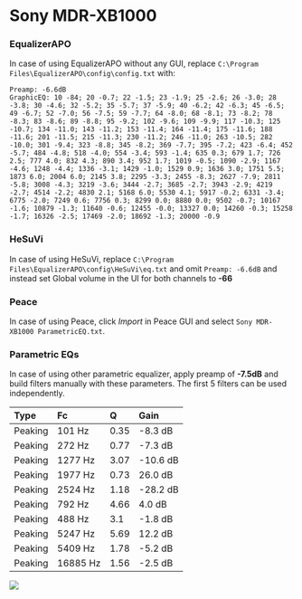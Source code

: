 # Sony MDR-XB1000

### EqualizerAPO
In case of using EqualizerAPO without any GUI, replace `C:\Program Files\EqualizerAPO\config\config.txt`
with:
```
Preamp: -6.6dB
GraphicEQ: 10 -84; 20 -0.7; 22 -1.5; 23 -1.9; 25 -2.6; 26 -3.0; 28 -3.8; 30 -4.6; 32 -5.2; 35 -5.7; 37 -5.9; 40 -6.2; 42 -6.3; 45 -6.5; 49 -6.7; 52 -7.0; 56 -7.5; 59 -7.7; 64 -8.0; 68 -8.1; 73 -8.2; 78 -8.3; 83 -8.6; 89 -8.8; 95 -9.2; 102 -9.6; 109 -9.9; 117 -10.3; 125 -10.7; 134 -11.0; 143 -11.2; 153 -11.4; 164 -11.4; 175 -11.6; 188 -11.6; 201 -11.5; 215 -11.3; 230 -11.2; 246 -11.0; 263 -10.5; 282 -10.0; 301 -9.4; 323 -8.8; 345 -8.2; 369 -7.7; 395 -7.2; 423 -6.4; 452 -5.7; 484 -4.8; 518 -4.0; 554 -3.4; 593 -1.4; 635 0.3; 679 1.7; 726 2.5; 777 4.0; 832 4.3; 890 3.4; 952 1.7; 1019 -0.5; 1090 -2.9; 1167 -4.6; 1248 -4.4; 1336 -3.1; 1429 -1.0; 1529 0.9; 1636 3.0; 1751 5.5; 1873 6.0; 2004 6.0; 2145 3.8; 2295 -3.3; 2455 -8.3; 2627 -7.9; 2811 -5.8; 3008 -4.3; 3219 -3.6; 3444 -2.7; 3685 -2.7; 3943 -2.9; 4219 -2.7; 4514 -2.2; 4830 2.1; 5168 6.0; 5530 4.1; 5917 -0.2; 6331 -3.4; 6775 -2.0; 7249 0.6; 7756 0.3; 8299 0.0; 8880 0.0; 9502 -0.7; 10167 -1.6; 10879 -1.3; 11640 -0.6; 12455 -0.0; 13327 0.0; 14260 -0.3; 15258 -1.7; 16326 -2.5; 17469 -2.0; 18692 -1.3; 20000 -0.9
```

### HeSuVi
In case of using HeSuVi, replace `C:\Program Files\EqualizerAPO\config\HeSuVi\eq.txt` and omit `Preamp:
-6.6dB` and instead set Global volume in the UI for both channels to **-66**

### Peace
In case of using Peace, click *Import* in Peace GUI and select `Sony MDR-XB1000 ParametricEQ.txt`.

### Parametric EQs
In case of using other parametric equalizer, apply preamp of **-7.5dB** and build filters manually with
these parameters. The first 5 filters can be used independently.

| Type    | Fc       |    Q | Gain     |
|:--------|:---------|:-----|:---------|
| Peaking | 101 Hz   | 0.35 | -8.3 dB  |
| Peaking | 272 Hz   | 0.77 | -7.3 dB  |
| Peaking | 1277 Hz  | 3.07 | -10.6 dB |
| Peaking | 1977 Hz  | 0.73 | 26.0 dB  |
| Peaking | 2524 Hz  | 1.18 | -28.2 dB |
| Peaking | 792 Hz   | 4.66 | 4.0 dB   |
| Peaking | 488 Hz   | 3.1  | -1.8 dB  |
| Peaking | 5247 Hz  | 5.69 | 12.2 dB  |
| Peaking | 5409 Hz  | 1.78 | -5.2 dB  |
| Peaking | 16885 Hz | 1.56 | -2.5 dB  |

![](https://raw.githubusercontent.com/jaakkopasanen/AutoEq/master/results/innerfidelity/sbaf-serious/Sony%20MDR-XB1000/Sony%20MDR-XB1000.png)